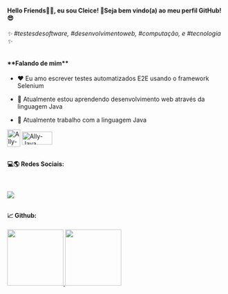 
<h4> Hello Friends👋🏾, eu sou Cleice! 🌴Seja bem vindo(a) ao meu perfil GitHub! 😎 </h4>  
<h4></h4>   
<h6> ✨  #testesdesoftware, #desenvolvimentoweb, #computação, e #tecnologia ✨ </h6>

##
<h4>**Falando de mim**</h4>

- ❤️ Eu amo escrever testes automatizados E2E usando o framework Selenium 

- 🌱 Atualmente estou aprendendo desenvolvimento web através da linguagem Java

- 🔭 Atualmente trabalho com a linguagem Java

<div align="left" style="display: inline_block">
  <img align="center" alt="Ally-Java" height="40" width="30" src="https://cdn.jsdelivr.net/gh/devicons/devicon/icons/java/java-original.svg" />
  <img align="center" alt="Ally-Java" height="30" width="70" src="https://img.shields.io/badge/-selenium-%43B02A?style=for-the-badge&logo=selenium&logoColor=white" />
 </div>
 
 ##
<h4> 💻🌎 Redes Sociais: <br></h4>
<br />

<a href="https://www.linkedin.com/in/cleicetnsouza/" target="_blank"><img src="https://img.shields.io/badge/-LinkedIn-%230077B5?style=for-the-badge&logo=linkedin&logoColor=white" target="_blank"></a>
 
 ##
 <h4> 📈 Github: <br></h4>
 <div>
  <a href="[https://github.com/CleiceSouza](https://github.com/CleiceSouza)"> 
  <img height="130em" src="https://github-readme-stats.vercel.app/api?username=CleiceSouza&show_icons=true&theme=monokai&include_all_commits=true&count_private=true"/>
  <img height="130em" src="https://github-readme-stats.vercel.app/api/top-langs/?username=CleiceSouza&layout=compact&langs_count=16&theme=monokai"/>
</div>

  

